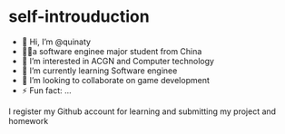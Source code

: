 # self-introuduction
- 👋 Hi, I’m @quinaty
- 🧑‍🎓a software enginee major student from China
- 👀 I’m interested in ACGN and Computer technology
- 🌱 I’m currently learning Software enginee
- 💞️ I’m looking to collaborate on game development
- ⚡ Fun fact: ...

I register my Github account for learning and submitting my project and homework

<!---
quinaty/quinaty is a ✨ special ✨ repository because its `README.md` (this file) appears on your GitHub profile.
You can click the Preview link to take a look at your changes.
--->

